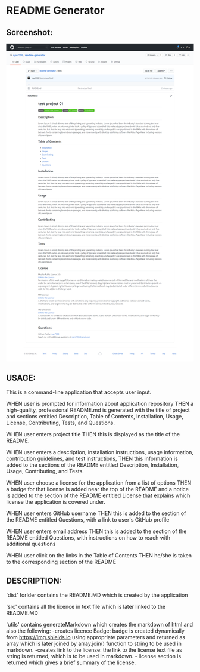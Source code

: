 # README Generator
## Screenshot:
![](src/screenshot.png)


## USAGE:

This is a command-line application that accepts user input.

 WHEN user is prompted for information about application repository THEN a high-quality, professional README.md is generated with the title of project and sections entitled Description, Table of Contents, Installation, Usage, License, Contributing, Tests, and Questions.

 WHEN user enters project title THEN this is displayed as the title of the README.

 WHEN user enters a description, installation instructions, usage information, contribution guidelines, and test instructions, THEN this information is added to the sections of the README entitled Description, Installation, Usage, Contributing, and Tests.

 WHEN user choose a license for the application from a list of options THEN a badge for that license is added near the top of the README and a notice is added to the section of the README entitled License that explains which license the application is covered under.

 WHEN user enters GitHub username THEN this is added to the section of the README entitled Questions, with a link to user's GitHub profile


 WHEN user enters email address THEN this is added to the section of the README entitled Questions, with instructions on how to reach with additional questions

 WHEN user click on the links in the Table of Contents THEN he/she is taken to the corresponding section of the README


## DESCRIPTION:

 'dist' forlder contains the README.MD which is created by the application

 'src' contains all the licence in text file which is later linked to the README.MD

 'utils' contains generateMarkdown which creates the markdown of html and also the following:
    -creates licence Badge:
        badge is created dynamically from https://img.shields.io using appropriate parameters and returned as array which is later joined by array.join() function to string to be used in markdown.
    -creates link to the license:
        the link to the license text file as string is returned, which is to be used in markdown.
    - license section is returned which gives a brief summary of the license.

